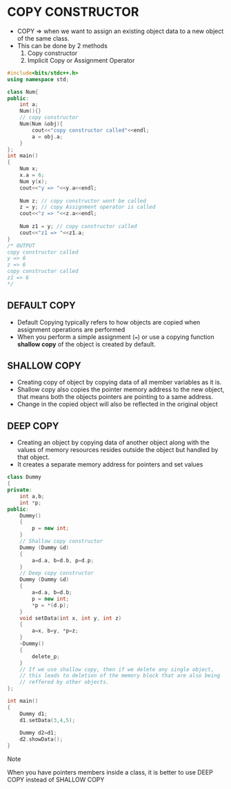 # COPY CONSTRUCTOR
- COPY => when we want to assign an existing object data to a new object of the same class.
- This can be done by 2 methods
	1. Copy constructor
	2. Implicit Copy or Assignment Operator
```cpp
#include<bits/stdc++.h>
using namespace std;

class Num{
public:
	int a;
	Num(){}
	// copy constructor
	Num(Num &obj){
		cout<<"copy constructor called"<<endl;
		a = obj.a;
	}
};
int main()
{
	Num x;
	x.a = 6;
	Num y(x);
	cout<<"y => "<<y.a<<endl;
	
	Num z; // copy constructor wont be called
	z = y; // copy Assignment operator is called
	cout<<"z => "<<z.a<<endl;
	
	Num z1 = y; // copy constructor called
	cout<<"z1 => "<<z1.a;
}
/* OUTPUT
copy constructor called
y => 6
z => 6
copy constructor called
z1 => 6
*/
```
 
## DEFAULT COPY
- Default Copying typically refers to how objects are copied when assignment operations are performed
- When you perform a simple assignment (`=`) or use a copying function **shallow copy** of the object is created by default.

## SHALLOW COPY
- Creating copy of object by copying data of all member variables as it is.
- Shallow copy also copies the pointer memory address to the new object, that means both the objects pointers are pointing to a same address.
- Change in the copied object will also be reflected in the original object
## DEEP COPY
- Creating an object by copying data of another object along with the values of memory resources resides outside the object but handled by that object.
- It creates a separate memory address for pointers and set values 

```cpp
class Dummy
{
private:
	int a,b;
	int *p;
public:
	Dummy()
	{
		p = new int;
	}
	// Shallow copy constructor
	Dummy (Dummy &d)
	{
		a=d.a, b=d.b, p=d.p;
	}
	// Deep copy constructor
	Dummy (Dummy &d)
	{
		a=d.a, b=d.b;
		p = new int;
		*p = *(d.p);
	}
	void setData(int x, int y, int z)
	{
		a=x, b=y, *p=z;
	}
	~Dummy()
	{
		delete_p;
	}
	// If we use shallow copy, then if we delete any single object, 
	// this leads to deletion of the memory block that are also being 
	// reffered by other objects.
};

int main()
{
	Dummy d1;
	d1.setData(3,4,5);
	
	Dummy d2=d1;
	d2.showData();
}
```

>[!note]
>When you have pointers members inside a class, it is better to use DEEP COPY instead of SHALLOW COPY

